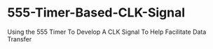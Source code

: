 # 555-Timer-Based-CLK-Signal
Using the 555 Timer To Develop A CLK Signal To Help Facilitate Data Transfer
